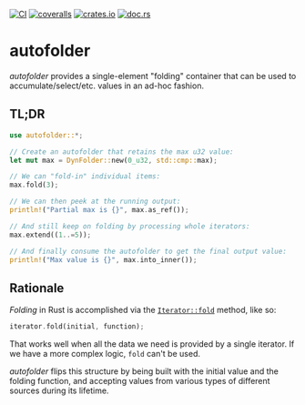 [![CI](https://github.com/lpenz/autofolder/actions/workflows/ci.yml/badge.svg)](https://github.com/lpenz/autofolder/actions/workflows/ci.yml)
[![coveralls](https://coveralls.io/repos/github/lpenz/autofolder/badge.svg?branch=main)](https://coveralls.io/github/lpenz/autofolder?branch=main)
[![crates.io](https://img.shields.io/crates/v/autofolder)](https://crates.io/crates/autofolder)
[![doc.rs](https://docs.rs/autofolder/badge.svg)](https://docs.rs/autofolder)


# autofolder

*autofolder* provides a single-element "folding" container that
can be used to accumulate/select/etc. values in an ad-hoc fashion.

## TL;DR

```rust
use autofolder::*;

// Create an autofolder that retains the max u32 value:
let mut max = DynFolder::new(0_u32, std::cmp::max);

// We can "fold-in" individual items:
max.fold(3);

// We can then peek at the running output:
println!("Partial max is {}", max.as_ref());

// And still keep on folding by processing whole iterators:
max.extend((1..=5));

// And finally consume the autofolder to get the final output value:
println!("Max value is {}", max.into_inner());
```

## Rationale

*Folding* in Rust is accomplished via the [`Iterator::fold`]
method, like so:
```rust
iterator.fold(initial, function);
```

That works well when all the data we need is provided by a single
iterator. If we have a more complex logic, `fold` can't be used.

*autofolder* flips this structure by being built with the initial
value and the folding function, and accepting values from various
types of different sources during its lifetime.

[`Iterator::fold`]: https://doc.rust-lang.org/std/iter/trait.Iterator.html#method.fold
[`DynFolder`]:https://docs.rs/autofolder/latest/autofolder/struct.DynFolder.html
